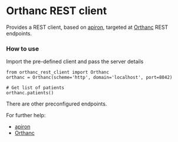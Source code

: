 # Orthanc REST client

Provides a REST client, based on [apiron](https://github.com/ithaka/apiron), targeted at [Orthanc](https://www.orthanc-server.com) REST endpoints.

### How to use

Import the pre-defined client and pass the server details

    from orthanc_rest_client import Orthanc
    orthanc = Orthanc(scheme='http', domain='localhost', port=8042)

    # Get list of patients
    orthanc.patients()

There are other preconfigured endpoints.

For further help:
- [apiron](https://github.com/ithaka/apiron)
- [Orthanc](https://www.orthanc-server.com)
